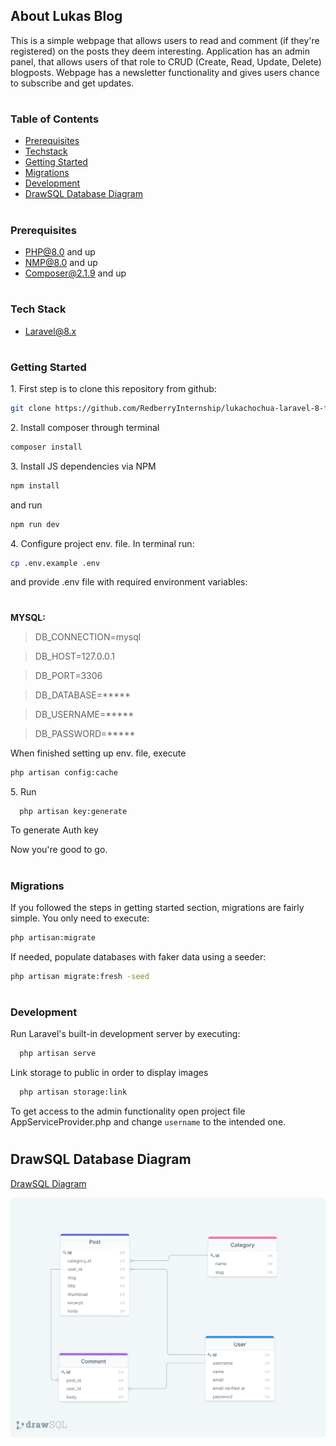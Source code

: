 ## About Lukas Blog

This is a simple webpage that allows users to read and comment (if they're registered) on the posts they deem interesting. Application has an admin panel, that allows users of that role to CRUD (Create, Read, Update, Delete) blogposts.  Webpage has a newsletter functionality and gives users chance to subscribe and get updates. 


#
### Table of Contents

- [Prerequisites](#prerequisites)
- [Techstack](#tech-stack)
- [Getting Started](#getting-started)
- [Migrations](#migrations)
- [Development](#development)
- [DrawSQL Database Diagram](#drawsql-database-diagram)

#
### Prerequisites

- PHP@8.0 and up
- NMP@8.0 and up
- Composer@2.1.9 and up

#
### Tech Stack

- [Laravel@8.x](https://laravel.com/docs/8.x)

#
### Getting Started

1\. First step is to clone this repository from github:
```sh
git clone https://github.com/RedberryInternship/lukachochua-laravel-8-from-scratch.git
```

2\. Install composer through terminal
```sh
composer install
```

3\. Install JS dependencies via NPM 
```sh
npm install
```
and run
```sh
npm run dev
```

4\. Configure project env. file. In terminal run:
```sh
cp .env.example .env
```
and provide .env file with required environment variables:

#
**MYSQL:**
>DB_CONNECTION=mysql

>DB_HOST=127.0.0.1

>DB_PORT=3306

>DB_DATABASE=*****

>DB_USERNAME=*****

>DB_PASSWORD=*****


When finished setting up env. file, execute
```sh
php artisan config:cache
```

5\. Run 
```sh
  php artisan key:generate
```
To generate Auth key

Now you're good to go.

#
### Migrations

If you followed the steps in getting started section, migrations are fairly simple. You only need to execute:
```sh
php artisan:migrate
```

If needed, populate databases with faker data using a seeder:
```sh
php artisan migrate:fresh -seed
```

#
### Development

Run Laravel's built-in development server by executing:

```sh
  php artisan serve
```

Link storage to public in order to display images
```sh
  php artisan storage:link
```

To get access to the admin functionality open project file AppServiceProvider.php and change `username` to the intended one.

#
## DrawSQL Database Diagram

[DrawSQL Diagram](https://drawsql.app/redberry-13/diagrams/laravel-from-scratch)

![DB-DIAGRAM](https://github.com/RedberryInternship/lukachochua-laravel-8-from-scratch/blob/main/drawSQL.png)



